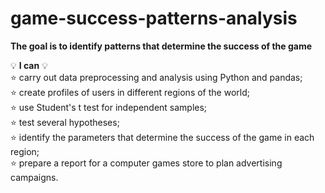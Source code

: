 # game-success-patterns-analysis
**The goal is to identify patterns that determine the success of the game**

💡 **I can** 💡  
⭐ carry out data preprocessing and analysis using Python and pandas;  
⭐ create profiles of users in different regions of the world;  
⭐ use Student's t test for independent samples;  
⭐ test several hypotheses;  
⭐ identify the parameters that determine the success of the game in each region;  
⭐ prepare a report for a computer games store to plan advertising campaigns.  
